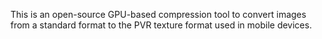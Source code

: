 This is an open-source GPU-based compression tool to convert images from a standard format to the PVR texture format used in mobile devices.